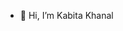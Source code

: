 - 👋 Hi, I’m Kabita Khanal


<!---
Kabitakhanal/Kabitakhanal is a ✨ special ✨ repository because its `README.md` (this file) appears on your GitHub profile.
You can click the Preview link to take a look at your changes.
--->
